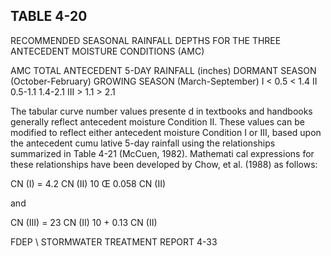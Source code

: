 ## TABLE  4-20 
 
RECOMMENDED  SEASONAL  RAINFALL 
DEPTHS  FOR  THE  THREE  ANTECEDENT 
MOISTURE  CONDITIONS  (AMC) 
 
AMC 
TOTAL  ANTECEDENT  5-DAY  RAINFALL  (inches) 
DORMANT  SEASON 
(October-February) 
GROWING  SEASON 
(March-September) 
I < 0.5 < 1.4 
II 0.5-1.1 1.4-2.1 
III > 1.1 > 2.1 
 
 

 

 The tabular curve number values presente
d in textbooks and handbooks generally reflect 
antecedent moisture Condition II.  These values can be
 modified to reflect either antecedent moisture 
Condition I or III, based upon the antecedent cumu
lative 5-day rainfall using the relationships 
summarized in Table 4-21 (McCuen, 1982).  Mathemati
cal expressions for these relationships have 
been developed by Chow, et al. (1988) as follows: 

 

 

 
CN (I) =
4.2 CN (II) 
10 Œ 0.058 CN (II) 
 
 

and 

 

 
CN (III) =
23 CN (II) 
10 + 0.13 CN (II) 
 
 

FDEP \ STORMWATER  TREATMENT  REPORT 
4-33
